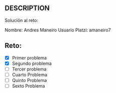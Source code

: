 ## DESCRIPTION

Solución al reto:

Nombre: Andres Maneiro
Usuario Platzi: amaneiro7

## Reto:

- [X] Primer problema
- [X] Segundo problema
- [ ] Tercer problema
- [ ] Cuarto Problema
- [ ] Quinto Problema
- [ ] Sexto Problema
